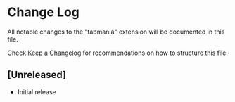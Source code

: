 # Change Log

All notable changes to the "tabmania" extension will be documented in this file.

Check [Keep a Changelog](http://keepachangelog.com/) for recommendations on how to structure this file.

## [Unreleased]

- Initial release
